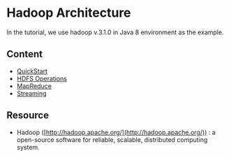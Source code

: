 # Hadoop Architecture



In the tutorial, we use hadoop v.3.1.0 in Java 8 environment as the example.



## Content



* [QuickStart](quickstart.md)
* [HDFS Operations](hdfs-operations.md)
* [MapReduce](MapReduce.md)
* [Streaming](Streaming.md)



## Resource

* Hadoop ([http://hadoop.apache.org/](http://hadoop.apache.org/)) : a open-source software for reliable, scalable, distributed computing system.

